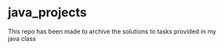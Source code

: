 # java_projects
This repo has been made to archive the solutions to tasks provided in my java class
